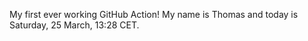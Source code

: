 My first ever working GitHub Action!
My name is Thomas and today is Saturday, 25 March, 13:28 CET. 
